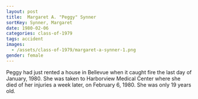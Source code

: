 ```yaml
---
layout: post
title:  Margaret A. "Peggy" Synner
sortKey: Synner, Margaret
date: 1980-02-06
categories: class-of-1979
tags: accident
images:
  - /assets/class-of-1979/margaret-a-synner-1.png
gender: female
---
```

Peggy had just rented a house in Bellevue when it caught fire the last day of January, 1980.  She was taken to Harborview Medical Center where she died of her injuries a week later, on February 6, 1980.  She was only 19 years old.

